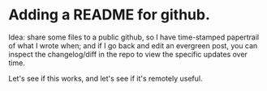 # Adding a README for github.

Idea: share some files to a public github, so I have time-stamped papertrail of what I wrote when; and if I go back and edit an evergreen post, you can inspect the changelog/diff in the repo to view the specific updates over time. 

Let's see if this works, and let's see if it's remotely useful.
